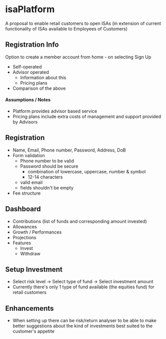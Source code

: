 # isaPlatform

A proposal to enable retail customers to open ISAs (in extension of current functionality of ISAs available to Employees of Customers)


## Registration Info
Option to create a member account from home - on selecting Sign Up

+ Self-operated
+ Advisor operated
  + Information about this
  + Pricing plans
+ Comparison of the above

#### Assumptions / Notes
* Platform provides advisor based service
* Pricing plans include extra costs of management and support provided by Advisors 

## Registration
+ Name, Email, Phone number, Password, Address, DoB
+ Form validation
  + Phone number to be valid
  + Password should be secure
    + combination of lowercase, uppercase, number & symbol
    + 12-14 characters
  + valid email
  + fields shouldn't be empty
+ Fee structure

## Dashboard
+ Contributions (list of funds and corresponding amount invested)
+ Allowances
+ Growth / Performances 
+ Projections
+ Features
  + Invest
  + Withdraw

## Setup Investment
+ Select risk level -> Select type of fund -> Select investment amount
+ Currently there's only 1 type of fund available (the equities fund) for retail customers


 ## Enhancements 
 + When setting up there can be risk/return analyser to be able to make better suggestions about the kind of investments best suited to the customer's appetite
 

  
